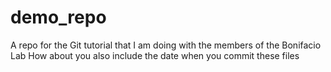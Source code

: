 # demo_repo
A repo for the Git tutorial that I am doing with the members of the Bonifacio Lab
How about you also include the date when you commit these files
